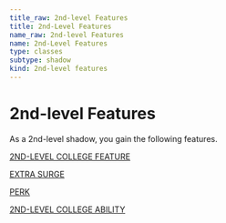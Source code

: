 ```yaml
---
title_raw: 2nd-level Features
title: 2nd-Level Features
name_raw: 2nd-level Features
name: 2nd-Level Features
type: classes
subtype: shadow
kind: 2nd-level features
---
```


# 2nd-level Features

As a 2nd-level shadow, you gain the following features.

[2ND-LEVEL COLLEGE FEATURE](./2nd-Level%20College%20Feature/2nd-Level%20College%20Feature.md)

[EXTRA SURGE](./Extra%20Surge.md)

[PERK](./Perk.md)

[2ND-LEVEL COLLEGE ABILITY](./2nd-Level%20College%20Ability/2nd-Level%20College%20Ability.md)
